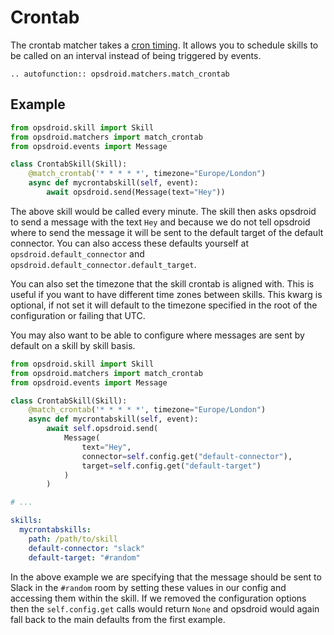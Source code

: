 # Crontab

The crontab matcher takes a [cron timing](https://en.wikipedia.org/wiki/Cron). It allows you to schedule skills to be called on an interval instead of being triggered by events.

```eval_rst
.. autofunction:: opsdroid.matchers.match_crontab
```

## Example

```python
from opsdroid.skill import Skill
from opsdroid.matchers import match_crontab
from opsdroid.events import Message

class CrontabSkill(Skill):
    @match_crontab('* * * * *', timezone="Europe/London")
    async def mycrontabskill(self, event):
        await opsdroid.send(Message(text="Hey"))
```

The above skill would be called every minute. The skill then asks opsdroid to send a message with the text `Hey` and because we do not tell opsdroid where to send the message it will be sent to the default target of the default connector. You can also access these defaults yourself at `opsdroid.default_connector` and `opsdroid.default_connector.default_target`.

You can also set the timezone that the skill crontab is aligned with. This is useful if you want to have different time zones between skills. This kwarg is optional, if not set it will default to the timezone specified in the root of the configuration or failing that UTC.

You may also want to be able to configure where messages are sent by default on a skill by skill basis.

```python
from opsdroid.skill import Skill
from opsdroid.matchers import match_crontab
from opsdroid.events import Message

class CrontabSkill(Skill):
    @match_crontab('* * * * *', timezone="Europe/London")
    async def mycrontabskill(self, event):
        await self.opsdroid.send(
            Message(
                text="Hey",
                connector=self.config.get("default-connector"),
                target=self.config.get("default-target")
            )
        )
```

```yaml
# ...

skills:
  mycrontabskills:
    path: /path/to/skill
    default-connector: "slack"
    default-target: "#random"
```

In the above example we are specifying that the message should be sent to Slack in the `#random` room by setting these values in our config and accessing them within the skill. If we removed the configuration options then the `self.config.get` calls would return `None` and opsdroid would again fall back to the main defaults from the first example.

